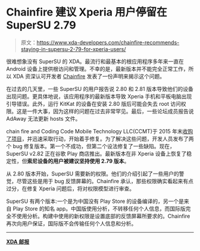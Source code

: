 # Chainfire 建议 Xperia 用户停留在 SuperSU 2.79

> 原文：<https://www.xda-developers.com/chainfire-recommends-staying-in-supersu-2-79-for-xperia-users/>

很难想象没有 SuperSU 的 XDA。最流行和最基本的根应用程序多年来一直在 Android 设备上提供根访问和管理。不幸的是，最新版本并不能完全正常工作，所以 XDA 资深认可开发者 [Chainfire](https://forum.xda-developers.com/member.php?u=631273) 发表了一份声明来揭示这个问题。

在过去的几天里，一些 SuperSU 的用户报告说 2.80 和 2.81 版本导致他们的设备出现问题。更具体地说，该应用程序的最新版本导致 Xperia 手机和平板电脑出现引导错误。此外，运行 KitKat 的设备在安装 2.80 版后可能会失去 root 访问权限。这是一件大事，因为这样的问题在过去非常罕见。最后，一些论坛成员报告说 AdAway 无法更新 hosts 文件。

chain fire and Coding Code Mobile Technology LLC(CCMT)于 2015 年末[收购了项目](https://www.xda-developers.com/supersu-privacy-policy-transferred-from-chainfire-to-ccmt/)，并迅速采取行动，开始着手修复。为了解决这些问题，开发人员发布了两个 bug 修复版本。第一个不成功，但第二个设法修复了一些缺陷。现在，SuperSU v2.82 正在谷歌 Play 商店推出。最新版本在非 Xperia 设备上恢复了稳定性，但**索尼设备的用户被建议坚持使用 2.79 版本**。

从 2.80 版本开始，SuperSU 需要新的权限。他们的介绍引起了一些用户的警觉，尽管这些是用于 bug 反馈屏幕的。Chainfire 承认，那些权限确实看起来有点过分，在修复 Xperia 问题后，将对权限模型进行审查。

SuperSU 有两个版本:一个是为中国没有 Play Store 的设备编译的，另一个是来自 Play Store 的知名 app。中国版使用分析，不转移任何个人信息，而国际版完全不使用分析。构建中使用的新权限是设置底部的反馈屏幕所要求的。Chainfire 再次向用户保证，国际版不会传输任何个人信息和分析。

* * *

[**XDA 邮报**](https://forum.xda-developers.com/showpost.php?p=72428986&amp;postcount=1645)